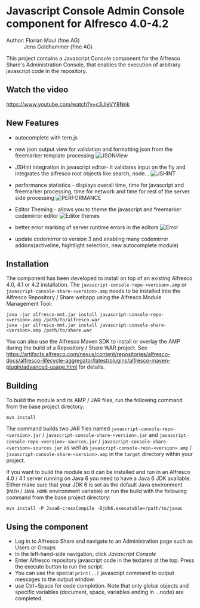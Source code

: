 Javascript Console Admin Console component for Alfresco 4.0-4.2
===============================================================

Author: Florian Maul (fme AG)  
&nbsp;&nbsp;&nbsp;&nbsp;&nbsp;&nbsp;&nbsp;&nbsp;&nbsp;&nbsp;&nbsp;&nbsp;Jens Goldhammer (fme AG)

This project contains a Javascript Console component for the Alfresco Share's 
Administration Console, that enables the execution of arbitrary javascript code 
in the repository. 

Watch the video
--------

https://www.youtube.com/watch?v=c3JIeVY8Nnk

New Features
--------

+ autocomplete with tern.js

+ new json output view for validation and formatting json from the freemarker template processing
![JSONView](https://raw.github.com/jgoldhammer/js-console/master/javascript-console-share/screenshots/json_output_view.png) 

+ JSHint integration in javascript editor- it validates input on the fly and integrates the alfresco root objects like search, node...
![JSHINT](https://raw.github.com/jgoldhammer/js-console/master/javascript-console-share/screenshots/jshint_live_integration.png) 

+ performance statistics - displays overall time, time for javascript and freemarker processing, time for network and time for rest of the server side processing 
![PERFORMANCE](https://raw.github.com/jgoldhammer/js-console/master/javascript-console-share/screenshots/performance_stats.png) 

+ Editor Theming - allows you to theme the javascript and freemarker codemirror editor
![Editor themes](https://raw.github.com/jgoldhammer/js-console/master/javascript-console-share/screenshots/editor_themes.png)

+ better error marking of server runtime errors in the editors
![Error](https://raw.github.com/jgoldhammer/js-console/master/javascript-console-share/screenshots/js_error_detection_and_marking.png)

+ update codemirror to version 3 and enabling many codemirror addons(activeline, hightlight selection, new autocomplete module)


Installation
------------

The component has been developed to install on top of an existing Alfresco
4.0, 4.1 or 4.2 installation. The `javascript-console-repo-<version>.amp` or
`javascript-console-share-<version>.amp` needs to be installed into the Alfresco
Repository / Share webapp using the Alfresco Module Management Tool:

    java -jar alfresco-mmt.jar install javascript-console-repo-<version>.amp /path/to/alfresco.war
    java -jar alfresco-mmt.jar install javascript-console-share-<version>.amp /path/to/share.war
  
You can also use the Alfresco Maven SDK to install or overlay the AMP during the build of a
Repository / Share WAR project. See https://artifacts.alfresco.com/nexus/content/repositories/alfresco-docs/alfresco-lifecycle-aggregator/latest/plugins/alfresco-maven-plugin/advanced-usage.html
for details.


Building
--------

To build the module and its AMP / JAR files, run the following command from the base 
project directory:

    mvn install

The command builds two JAR files named `javascript-console-repo-<version>.jar` / 
`javascript-console-share-<version>.jar` and `javascript-console-repo-<version>-sources.jar` /
`javascript-console-share-<version>-sources.jar` as well as `javascript-console-repo-<version>.amp` /
`javascript-console-share-<version>.amp` in the `target` directory within your project.

If you want to build the module so it can be installed and run in an Alfresco 4.0 / 4.1 server
running on Java 6 you need to have a Java 6 JDK available. Either make sure that your JDK 6 is set
as the default Java environment (`PATH` / `JAVA_HOME` environment variable) or run the build with the
following command from the base project directory:

    mvn install -P Java6-crossCompile -Djdk6.executable=/path/to/javac


Using the component
-------------------

- Log in to Alfresco Share and navigate to an Administration page such as Users 
  or Groups
- In the left-hand-side navigation, click *Javascript Console*
- Enter Alfresco repository javascript code in the textarea at the top. Press 
  the execute button to run the script.
- You can use the special `print(..)` javascript command to output messages to 
  the output window.
- use Ctrl+Space for code completion. Note that only global objects and specific 
  variables (document, space, variables ending in ...node) are completed.

